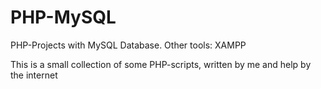 # PHP-MySQL
PHP-Projects with MySQL Database. Other tools: XAMPP

This is a small collection of some PHP-scripts, written by me and help by the internet
